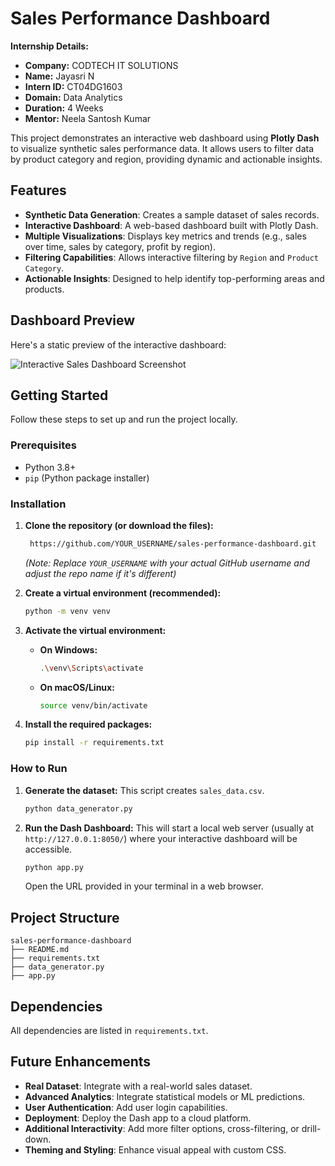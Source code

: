 # Sales Performance Dashboard

**Internship Details:**
* **Company:** CODTECH IT SOLUTIONS
* **Name:** Jayasri N
* **Intern ID:** CT04DG1603
* **Domain:** Data Analytics
* **Duration:** 4 Weeks
* **Mentor:** Neela Santosh Kumar

This project demonstrates an interactive web dashboard using **Plotly Dash** to visualize synthetic sales performance data. It allows users to filter data by product category and region, providing dynamic and actionable insights.

## Features

* **Synthetic Data Generation**: Creates a sample dataset of sales records.
* **Interactive Dashboard**: A web-based dashboard built with Plotly Dash.
* **Multiple Visualizations**: Displays key metrics and trends (e.g., sales over time, sales by category, profit by region).
* **Filtering Capabilities**: Allows interactive filtering by `Region` and `Product Category`.
* **Actionable Insights**: Designed to help identify top-performing areas and products.

## Dashboard Preview

Here's a static preview of the interactive dashboard:

![Interactive Sales Dashboard Screenshot](dashboard_screenshot.png)

## Getting Started

Follow these steps to set up and run the project locally.

### Prerequisites

* Python 3.8+
* `pip` (Python package installer)

### Installation

1.  **Clone the repository (or download the files):**
    ```bash
     https://github.com/YOUR_USERNAME/sales-performance-dashboard.git   
    ```
    *(Note: Replace `YOUR_USERNAME` with your actual GitHub username and adjust the repo name if it's different)*

2.  **Create a virtual environment (recommended):**
    ```bash
    python -m venv venv
    ```

3.  **Activate the virtual environment:**
    * **On Windows:**
        ```bash
        .\venv\Scripts\activate
        ```
    * **On macOS/Linux:**
        ```bash
        source venv/bin/activate
        ```

4.  **Install the required packages:**
    ```bash
    pip install -r requirements.txt
    ```

### How to Run

1.  **Generate the dataset:**
    This script creates `sales_data.csv`.
    ```bash
    python data_generator.py
    ```

2.  **Run the Dash Dashboard:**
    This will start a local web server (usually at `http://127.0.0.1:8050/`) where your interactive dashboard will be accessible.
    ```bash
    python app.py
    ```
    Open the URL provided in your terminal in a web browser.

## Project Structure
```
sales-performance-dashboard
├── README.md
├── requirements.txt
├── data_generator.py       
├── app.py
```
## Dependencies

All dependencies are listed in `requirements.txt`.

## Future Enhancements

* **Real Dataset**: Integrate with a real-world sales dataset.
* **Advanced Analytics**: Integrate statistical models or ML predictions.
* **User Authentication**: Add user login capabilities.
* **Deployment**: Deploy the Dash app to a cloud platform.
* **Additional Interactivity**: Add more filter options, cross-filtering, or drill-down.
* **Theming and Styling**: Enhance visual appeal with custom CSS.


